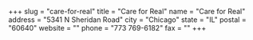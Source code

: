 +++
slug = "care-for-real"
title = "Care for Real"
name = "Care for Real"
address = "5341 N Sheridan Road"
city = "Chicago"
state = "IL"
postal = "60640"
website = ""
phone = "773 769-6182"
fax = ""
+++
